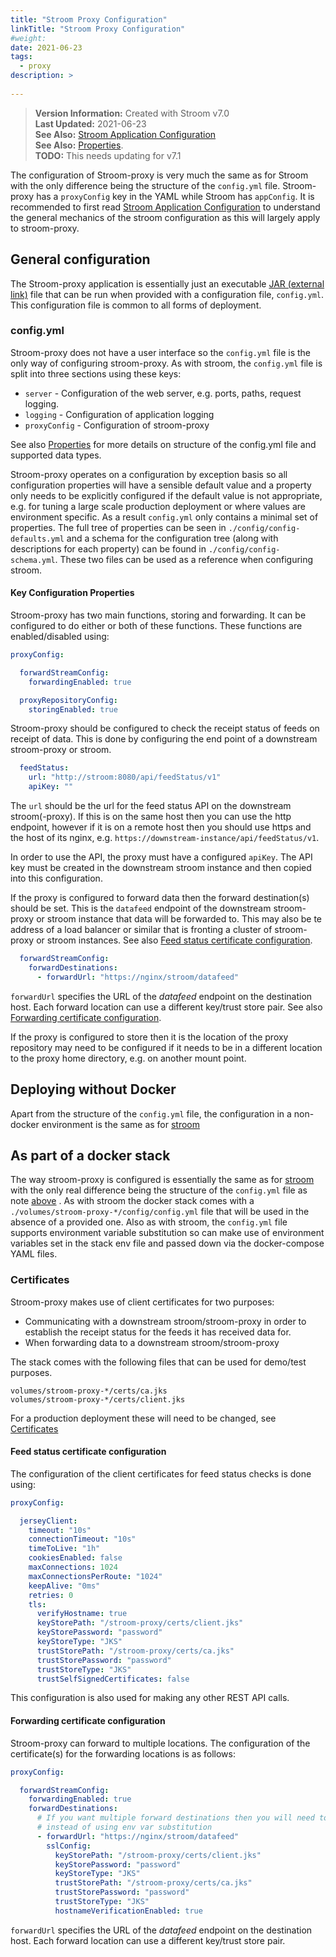```yaml
---
title: "Stroom Proxy Configuration"
linkTitle: "Stroom Proxy Configuration"
#weight:
date: 2021-06-23
tags: 
  - proxy
description: >
  
---
```


> **Version Information:** Created with Stroom v7.0  
> **Last Updated:** 2021-06-23  
> **See Also:** [Stroom Application Configuration](./configuring-stroom.md)  
> **See Also:** [Properties](../../user-guide/properties.md).  
> **TODO:** This needs updating for v7.1  

The configuration of Stroom-proxy is very much the same as for Stroom with the only difference being the structure of the `config.yml` file.
Stroom-proxy has a `proxyConfig` key in the YAML while Stroom has `appConfig`.
It is recommended to first read [Stroom Application Configuration](./configuring-stroom.md) to understand the general mechanics of the stroom configuration as this will largely apply to stroom-proxy.


## General configuration

The Stroom-proxy application is essentially just an executable [JAR (external link)](https://en.wikipedia.org/wiki/JAR_%28file_format%29) file that can be run when provided with a configuration file, `config.yml`.
This configuration file is common to all forms of deployment.


### config.yml

Stroom-proxy does not have a user interface so the `config.yml` file is the only way of configuring stroom-proxy.
As with stroom, the `config.yml` file is split into three sections using these keys:

* `server` - Configuration of the web server, e.g. ports, paths, request logging.
* `logging` - Configuration of application logging
* `proxyConfig` - Configuration of stroom-proxy

See also [Properties](../../user-guide/properties.md) for more details on structure of the config.yml file and supported data types.

Stroom-proxy operates on a configuration by exception basis so all configuration properties will have a sensible default value and a property only needs to be explicitly configured if the default value is not appropriate, e.g. for tuning a large scale production deployment or where values are environment specific.
As a result `config.yml` only contains a minimal set of properties.
The full tree of properties can be seen in `./config/config-defaults.yml` and a schema for the configuration tree (along with descriptions for each property) can be found in `./config/config-schema.yml`.
These two files can be used as a reference when configuring stroom.


#### Key Configuration Properties

Stroom-proxy has two main functions, storing and forwarding.
It can be configured to do either or both of these functions.
These functions are enabled/disabled using:

```yaml
proxyConfig:

  forwardStreamConfig:
    forwardingEnabled: true

  proxyRepositoryConfig:
    storingEnabled: true
```

Stroom-proxy should be configured to check the receipt status of feeds on receipt of data.
This is done by configuring the end point of a downstream stroom-proxy or stroom.

```yaml
  feedStatus:
    url: "http://stroom:8080/api/feedStatus/v1"
    apiKey: ""
```

The `url` should be the url for the feed status API on the downstream stroom(-proxy).
If this is on the same host then you can use the http endpoint, however if it is on a remote host then you should use https and the host of its nginx, e.g. `https://downstream-instance/api/feedStatus/v1`.

In order to use the API, the proxy must have a configured `apiKey`.
The API key must be created in the downstream stroom instance and then copied into this configuration.

If the proxy is configured to forward data then the forward destination(s) should be set.
This is the `datafeed` endpoint of the downstream stroom-proxy or stroom instance that data will be forwarded to.
This may also be te address of a load balancer or similar that is fronting a cluster of stroom-proxy or stroom instances.
See also [Feed status certificate configuration](#feed-status-certificate-configuration).

```yaml
  forwardStreamConfig:
    forwardDestinations:
      - forwardUrl: "https://nginx/stroom/datafeed"
```

`forwardUrl` specifies the URL of the _datafeed_ endpoint on the destination host.
Each forward location can use a different key/trust store pair.
See also [Forwarding certificate configuration](#forwarding-certificate-configuration).

If the proxy is configured to store then it is the location of the proxy repository may need to be configured if it needs to be in a different location to the proxy home directory, e.g. on another mount point.


## Deploying without Docker

Apart from the structure of the `config.yml` file, the configuration in a non-docker environment is the same as for [stroom](./configuring-stroom-proxy.md#deploying-without-docker)


## As part of a docker stack

The way stroom-proxy is configured is essentially the same as for [stroom](./configuring-stroom-proxy.md#as-part-of-a-docker-stack) with the only real difference being the structure of the `config.yml` file as note [above](#configyml) .
As with stroom the docker stack comes with a `./volumes/stroom-proxy-*/config/config.yml` file that will be used in the absence of a provided one.
Also as with stroom, the `config.yml` file supports environment variable substitution so can make use of environment variables set in the stack env file and passed down via the docker-compose YAML files. 


### Certificates

Stroom-proxy makes use of client certificates for two purposes:

* Communicating with a downstream stroom/stroom-proxy in order to establish the receipt status for the feeds it has received data for.
* When forwarding data to a downstream stroom/stroom-proxy

The stack comes with the following files that can be used for demo/test purposes.

```
volumes/stroom-proxy-*/certs/ca.jks
volumes/stroom-proxy-*/certs/client.jks
```

For a production deployment these will need to be changed, see [Certificates](./configuration.md#certificates)


#### Feed status certificate configuration

The configuration of the client certificates for feed status checks is done using: 

```yaml
proxyConfig:

  jerseyClient:
    timeout: "10s"
    connectionTimeout: "10s"
    timeToLive: "1h"
    cookiesEnabled: false
    maxConnections: 1024
    maxConnectionsPerRoute: "1024"
    keepAlive: "0ms"
    retries: 0
    tls:
      verifyHostname: true
      keyStorePath: "/stroom-proxy/certs/client.jks"
      keyStorePassword: "password"
      keyStoreType: "JKS"
      trustStorePath: "/stroom-proxy/certs/ca.jks"
      trustStorePassword: "password"
      trustStoreType: "JKS"
      trustSelfSignedCertificates: false
```

This configuration is also used for making any other REST API calls.


#### Forwarding certificate configuration

Stroom-proxy can forward to multiple locations.
The configuration of the certificate(s) for the forwarding locations is as follows:

```yaml
proxyConfig:

  forwardStreamConfig:
    forwardingEnabled: true
    forwardDestinations:
      # If you want multiple forward destinations then you will need to edit this file directly
      # instead of using env var substitution
      - forwardUrl: "https://nginx/stroom/datafeed"
        sslConfig:
          keyStorePath: "/stroom-proxy/certs/client.jks"
          keyStorePassword: "password"
          keyStoreType: "JKS"
          trustStorePath: "/stroom-proxy/certs/ca.jks"
          trustStorePassword: "password"
          trustStoreType: "JKS"
          hostnameVerificationEnabled: true
```

`forwardUrl` specifies the URL of the _datafeed_ endpoint on the destination host.
Each forward location can use a different key/trust store pair.

